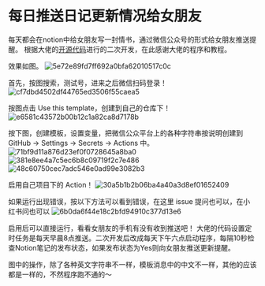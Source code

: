 # 每日推送日记更新情况给女朋友

每天都会在notion中给女朋友写一封情书，通过微信公众号的形式给女朋友推送提醒。
根据大佬的[开源代码](https://github.com/rxrw/daily_morning)进行的二次开发，在此感谢大佬的程序和教程。


效果如图。
![5e72e89fd7ff692a0bfa62010517c0c](https://github.com/leichao-lc/daily_morning/blob/master/img/%E5%BE%AE%E4%BF%A1%E5%9B%BE%E7%89%87_20220816213600.jpg)

首先，按图搜索，测试号，进来之后微信扫码登录！
![cf7dbd4502df44765ed3506f55caea5](https://user-images.githubusercontent.com/9566402/183242272-134e37e7-718d-42dd-9ed7-fca2810e94e6.png)

按图点击 Use this template，创建到自己的仓库下！
![e6581c43572b00b12c1a82ca8d7178b](https://user-images.githubusercontent.com/9566402/183242340-2ef26c63-1ca1-420e-abd4-8672c25d61c9.png)


按下图，创建模板，设置变量，把微信公众平台上的各种字符串按说明创建到 GitHub -> Settings -> Secrets -> Actions 中。
![71bf9d11a876d23ef0f0728645a8ba0](https://user-images.githubusercontent.com/9566402/183242301-fd6ab30e-bfe5-4245-b2a9-f690184db307.png)
![381e8ee4a7c5ec6b8c09719f2c7e486](https://user-images.githubusercontent.com/9566402/183242295-4dcf06bb-2083-4883-8745-0af753ca805c.png)
![48c60750cec7adc546e0ad99e3082b3](https://user-images.githubusercontent.com/9566402/183242320-18500adc-14e5-4522-a3ad-ae19cc4479bf.png)

启用自己项目下的 Action！
![30a5b1b2b06ba4a40a3d8ef01652409](https://user-images.githubusercontent.com/9566402/183242334-9943c538-ba3d-4d01-8377-d040143b7560.png)

如果运行出现错误，按以下方法可以看到错误，在这里 issue 提问也可以，在小红书问也可以
![6b0da6f44e18c2bfd94910c377d13e6](https://user-images.githubusercontent.com/9566402/183242349-1aa5ada6-2ee7-4cf9-a542-4b2dad88b8fe.png)


启用后可以直接运行，看看女朋友的手机有没有收到推送吧！
大佬的代码设置定时任务是每天早晨8点推送。二次开发后改成每天下午六点启动程序，每隔10秒检查Notion笔记的发布状态，如果发布状态为Yes则向女朋友推送更新提醒。

图中的操作，除了各种英文字符串不一样，模板消息中的中文不一样，其他的应该都是一样的，不然程序跑不通的～

